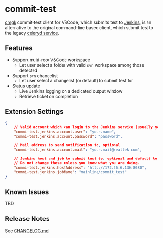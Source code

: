 # commit-test

[cmgk](http://172.26.6.129/scm/cmgk.git) commit-test client for VSCode,
which submits test to [Jenkins](http://172.26.6.130:8080/mainline/commit_test),
is an alternative to the original command-line based client, which submit test
to the legacy [celeryd service](amqp://cmgk@172.26.6.130).

## Features

*   Support multi-root VSCode workspace
    *   Let user select a folder with valid `svn` workspace among those detected
*   Support `svn` changelist
    *   Let user select a changelist (or default) to submit test for
*   Status update
    *   Live Jenkins logging on a dedicated output window
    *   Retrieve ticket on completion

## Extension Settings

```json
{
    // Valid account which can login to the Jenkins service (usually your NT account), mandatory
    "commi-test.jenkins.account.user": "your.name",
    "commi-test.jenkins.account.password": "password",

    // Mail address to send notification to, optional
    "commi-test.jenkins.account.mail": "your.mail@realtek.com",

    // Jenkins host and job to submit test to, optional and default to the following value.
    // Do not change these unless you know what you are doing.
    "commi-test.jenkins.hostAddress": "http://172.26.6.130:8080",
    "commi-test.jenkins.jobName": "mainline/commit_test"
}
```

## Known Issues

TBD

## Release Notes

See [CHANGELOG.md](CHANGELOG.md)
